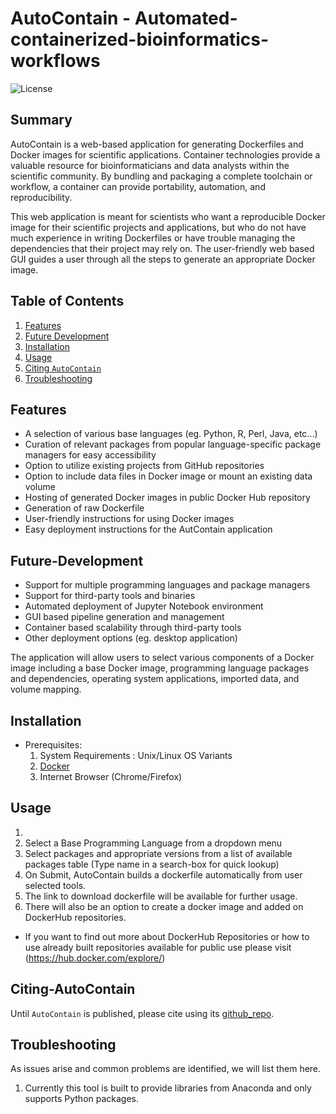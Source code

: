 # AutoContain - Automated-containerized-bioinformatics-workflows
![License](LICENSE)
## Summary
AutoContain is a web-based application for generating Dockerfiles and Docker images for scientific applications. Container technologies provide a valuable resource for bioinformaticians and data analysts within the scientific community. By bundling and packaging a complete toolchain or workflow, a container can provide portability, automation, and reproducibility.

This web application is meant for scientists who want a reproducible Docker image for their scientific projects and applications, but who do not have much experience in writing Dockerfiles or have trouble managing the dependencies that their project may rely on. The user-friendly web based GUI guides a user through all the steps to generate an appropriate Docker image.
## Table of Contents
1. [Features](#Features)
2. [Future Development](#Future-Development)
3. [Installation](#Installation)
4. [Usage](#Usage)
5. [Citing `AutoContain`](#citing-AutoContain)
6. [Troubleshooting](#troubleshooting)

## Features
* A selection of various base languages (eg. Python, R, Perl, Java, etc...)
* Curation of relevant packages from popular language-specific package managers for easy accessibility
* Option to utilize existing projects from GitHub repositories
* Option to include data files in Docker image or mount an existing data volume
* Hosting of generated Docker images in public Docker Hub repository
* Generation of raw Dockerfile 
* User-friendly instructions for using Docker images
* Easy deployment instructions for the AutContain application

## Future-Development
* Support for multiple programming languages and package managers
* Support for third-party tools and binaries
* Automated deployment of Jupyter Notebook environment
* GUI based pipeline generation and management
* Container based scalability through third-party tools
* Other deployment options (eg. desktop application)

The application will allow users to select various components of a Docker image including a base Docker image, programming language packages and dependencies, operating system applications, imported data, and volume mapping.

## Installation
* Prerequisites: 
  1. System Requirements : Unix/Linux OS Variants 
  2. [Docker](https://docs.docker.com/install/) 
  3. Internet Browser (Chrome/Firefox)
## Usage
1. [Open a web-GUI]:(Link)
2. Select a Base Programming Language from a dropdown menu
3. Select packages and appropriate versions from a list of available packages table (Type name in a search-box for quick lookup)
4. On Submit, AutoContain builds a dockerfile automatically from user selected tools.
5. The link to download dockerfile will be available for further usage.
6. There will also be an option to create a docker image and added on DockerHub repositories.
 
* If you want to find out more about DockerHub Repositories or how to use already built repositories available for public use please visit (https://hub.docker.com/explore/) 

## Citing-AutoContain
Until `AutoContain` is published, please cite using its [github_repo](https://github.com/NCBI-Hackathons/AutoContain).

## Troubleshooting
As issues arise and common problems are identified, we will list them here.
1. Currently this tool is built to provide libraries from Anaconda and only supports Python packages.
